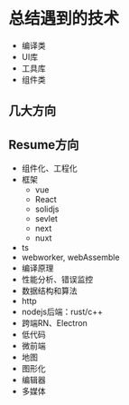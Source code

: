 # 总结遇到的技术
- 编译类
- UI库
- 工具库
- 组件类


## 几大方向


## Resume方向
- 组件化、工程化
- 框架
  - vue
  - React
  - solidjs
  - sevlet
  - next
  - nuxt
- ts
- webworker, webAssemble
- 编译原理
- 性能分析、错误监控
- 数据结构和算法
- http
- nodejs后端：rust/c++
- 跨端RN、Electron
- 低代码
- 微前端
- 地图
- 图形化
- 编辑器
- 多媒体
